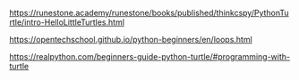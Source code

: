 https://runestone.academy/runestone/books/published/thinkcspy/PythonTurtle/intro-HelloLittleTurtles.html

https://opentechschool.github.io/python-beginners/en/loops.html

https://realpython.com/beginners-guide-python-turtle/#programming-with-turtle
